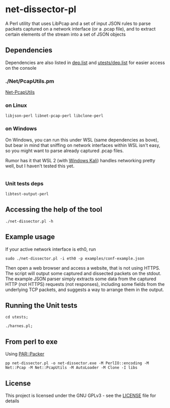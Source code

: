 # net-dissector-pl
A Perl utility that uses LibPcap and a set of input JSON rules to parse packets captured on a network interface (or a .pcap file), and to extract certain elements of the stream into a set of JSON objects

## Dependencies
Dependencies are also listed in [dep.list](dep.list) and [utests/dep.list](utests/dep.list) for easier access on the console

### ./Net/PcapUtils.pm
[Net-PcapUtils](http://search.cpan.org/dist/Net-PcapUtils/PcapUtils.pm)

### on Linux
```
libjson-perl libnet-pcap-perl libclone-perl
```

### on Windows
On Windows, you can run this under WSL (same dependencies as bove), but bear in mind that sniffing on network interfaces within WSL isn't easy, so you might want to parse already captured .pcap files.

Rumor has it that WSL 2 (with [Windows Kali](https://www.verboon.info/2019/12/setting-up-kali-in-windows-10-wsl-2-0/)) handles networking pretty well, but I haven't tested this yet.

```
```

### Unit tests deps
```
libtest-output-perl
```

## Accessing the help of the tool
```
./net-dissector.pl -h
```

## Example usage
If your active network interface is eth0, run  
```
sudo ./net-dissector.pl -i eth0 -p examples/conf-example.json
```

Then open a web browser and access a website, that is not using HTTPS. The script will output some captured and dissected packets on the stdout.
The example JSON parser simply extracts some data from the captured HTTP (not HTTPS) requests (not responses), including some fields from the underlying TCP packets, and suggests a way to arrange them in the output.

## Running the Unit tests
```
cd utests;

./harnes.pl;
```

## From perl to exe
Using [PAR::Packer](https://metacpan.org/pod/PAR::Packer)
 
```
pp net-dissector.pl -o net-dissector.exe -M PerlIO::encoding -M Net::Pcap -M Net::PcapUtils -M AutoLoader -M Clone -I libs
```

## License

This project is licensed under the GNU GPLv3 - see the [LICENSE](LICENSE) file for details
